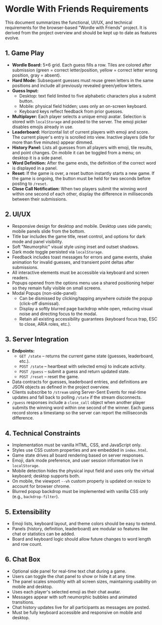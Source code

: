 # Wordle With Friends Requirements

This document summarizes the functional, UI/UX, and technical requirements for the
browser-based "Wordle with Friends" project. It is derived from the project
overview and should be kept up to date as features evolve.

## 1. Game Play

- **Wordle Board:** 5×6 grid. Each guess fills a row. Tiles are colored after
  submission (green = correct letter/position, yellow = correct letter wrong
  position, gray = absent).
- **Hard Mode:** Subsequent guesses must reuse green letters in the same
  positions and include all previously revealed green/yellow letters.
- **Guess Input:**
  - Desktop: text field limited to five alphabetic characters plus a submit
    button.
  - Mobile: physical field hidden; uses only an on-screen keyboard.
  - Keyboard keys reflect feedback from prior guesses.
- **Multiplayer:** Each player selects a unique emoji avatar. Selection is stored
  with `localStorage` and posted to the server. The emoji picker disables
  emojis already in use.
- **Leaderboard:** Horizontal list of current players with emoji and score. The
  current player's entry is scrolled into view. Inactive players (idle for more
  than five minutes) appear dimmed.
- **History Panel:** Lists all guesses from all players with emoji, tile results,
  and point changes. On mobile it can be toggled from a menu; on desktop it is a
  side panel.
- **Word Definition:** After the game ends, the definition of the correct word
  is displayed in a panel.
- **Reset:** If the game is over, a reset button instantly starts a new game. If
  the game is ongoing, the button must be held for two seconds before posting to
  `/reset`.
- **Close Call Notification:** When two players submit the winning word within one second of each other, display the difference in milliseconds between their submissions.

## 2. UI/UX

- Responsive design for desktop and mobile. Desktop uses side panels; mobile
  panels slide from the bottom.
- Title bar includes the game title, reset control, and options for dark mode
  and panel visibility.
- Soft "Neumorphic" visual style using inset and outset shadows.
- Dark mode toggle persisted via `localStorage`.
- Feedback includes toast messages for errors and game events, shake animation
  for invalid guesses, and transient point deltas after submissions.
- All interactive elements must be accessible via keyboard and screen readers.
- Popups opened from the options menu use a shared positioning helper so they
  remain fully visible on small screens.
- Modal Popups (non-side-panel):
  - Can be dismissed by clicking/tapping anywhere outside the popup (click-off dismissal).
  - Display a softly blurred page backdrop while open, reducing visual noise and directing focus to the modal.
  - Retain all existing accessibility guarantees (keyboard focus trap, ESC to close, ARIA roles, etc.).

## 3. Server Integration

- **Endpoints:**
  - `GET /state` – returns the current game state (guesses, leaderboard, etc.).
  - `POST /state` – heartbeat with selected emoji to indicate activity.
  - `POST /guess` – submit a guess and return updated state.
  - `POST /reset` – reset the game.
- Data contracts for guesses, leaderboard entries, and definitions are JSON
  objects as defined in the project overview.
- Clients subscribe to `/stream` using Server-Sent Events for real-time updates
  and fall back to polling `/state` if the stream disconnects.
- `/guess` responses include a `close_call` object when another player submits the winning word within one second of the winner. Each guess record stores a timestamp so the server can report the milliseconds difference.

## 4. Technical Constraints

- Implementation must be vanilla HTML, CSS, and JavaScript only.
- Styles use CSS custom properties and are embedded in `index.html`.
- Game state drives all board rendering based on server responses.
- Emoji, dark mode preference, and user session information live in
  `localStorage`.
- Mobile detection hides the physical input field and uses only the virtual
  keyboard; desktop supports both.
- On mobile, the viewport `--vh` custom property is updated on resize to account
  for browser chrome.
- Blurred popup backdrop must be implemented with vanilla CSS only (e.g., `backdrop-filter`).

## 5. Extensibility

- Emoji lists, keyboard layout, and theme colors should be easy to extend.
- Panels (history, definition, leaderboard) are modular so features like chat or
  statistics can be added.
- Board and keyboard logic should allow future changes to word length and row
  count.

## 6. Chat Box

- Optional side panel for real-time text chat during a game.
- Users can toggle the chat panel to show or hide it at any time.
- The panel scales smoothly with all screen sizes, maintaining usability on mobile and desktop.
- Uses each player's selected emoji as their chat avatar.
- Messages appear with soft neumorphic bubbles and animated transitions.
- Chat history updates live for all participants as messages are posted.
- Must be fully keyboard accessible and responsive on mobile and desktop.

